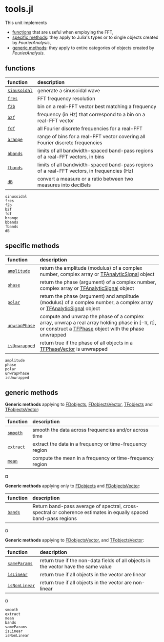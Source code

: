 # tools.jl

This unit implements
- [functions](@ref) that are useful when employing the FFT,
- [specific methods](@ref): they apply to Julia's types or to single objects created by *FourierAnalysis*,
- [generic methods](@ref): they apply to entire categories of objects created by *FourierAnalysis*.

## functions

|         function         |           description             |
|:-------------------------|:----------------------------------|
| [`sinusoidal`](@ref) | generate a sinusoidal wave |
| [`fres`](@ref)       | FFT frequency resolution |
| [`f2b`](@ref)        | bin on a real-FFT vector best matching a frequency |
| [`b2f`](@ref)        | frequency (in Hz) that correspond to a bin on a real-FFT vector|
| [`fdf`](@ref)        | all Fourier discrete frequencies for a real-FFT |
| [`brange`](@ref)     | range of bins for a real-FFT vector covering all Fourier discrete frequencies |
| [`bbands`](@ref)     | limits of all bandwidth-spaced band-pass regions of a real-FFT vectors, in bins |
| [`fbands`](@ref)     | limits of all bandwidth-spaced band-pass regions of a real-FFT vectors, in frequencies (Hz) |
| [`dB`](@ref)         | convert a measure or a ratio between two measures into deciBels |

```@docs
sinusoidal
fres
f2b
b2f
fdf
brange
bbands
fbands
dB
```

## specific methods

|      function        |           description             |
|:---------------------|:----------------------------------|
| [`amplitude`](@ref)  | return the amplitude (modulus) of a complex number, complex array or [TFAnalyticSignal](@ref) object|
| [`phase`](@ref)      | return the phase (argument) of a complex number, complex array or  [TFAnalyticSignal](@ref) object|
| [`polar`](@ref)      | return the phase (argument) and amplitude (modulus) of a complex number, a complex array or [TFAnalyticSignal](@ref) object|
| [`unwrapPhase`](@ref)| compute and unwrap the phase of a complex array, unwrap a real array holding phase in [−π, π], or construct a [TFPhase](@ref) object with the phase unwrapped|
| [`isUnwrapped`](@ref)| return true if the phase of all objects in a [TFPhaseVector](@ref) is unwrapped|

```@docs
amplitude
phase
polar
unwrapPhase
isUnwrapped
```

## generic methods

**Generic methods** applying to [FDobjects](@ref), [FDobjectsVector](@ref), [TFobjects](@ref) and [TFobjectsVector](@ref):

|      function     |           description             |
|:------------------|:----------------------------------|
| [`smooth`](@ref)  | smooth the data across frequencies and/or across time    |
| [`extract`](@ref) | extract the data in a frequency or time-frequency region |
| [`mean`](@ref)    | compute the mean in a frequency or time-frequency region |
¤

**Generic methods** applying only to [FDobjects](@ref) and [FDobjectsVector](@ref):

|     function    |           description             |
|:----------------|:----------------------------------|
| [`bands`](@ref) |  Return band-pass average of spectral, cross-spectral or coherence estimates in equally spaced band-pass regions |
¤

**Generic methods** applying to [FDobjectsVector](@ref),
and [TFobjectsVector](@ref):

|       function       |           description             |
|:---------------------|:----------------------------------|
| [`sameParams`](@ref) | return true if the non-data fields of all objects in the vector have the same value |
| [`isLinear`](@ref)   | return true if all objects in the vector are linear |
| [`isNonLinear`](@ref)| return true if all objects in the vector are non-linear |
¤

```@docs
smooth
extract
mean
bands
sameParams
isLinear
isNonLinear
```
